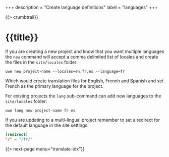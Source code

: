 +++
description = "Create language definitions"
label = "languages"
+++

{{> crumbtrail}}

# {{title}}

If you are creating a new project and know that you want multiple languages the `new` command will accept a comma delimited list of locales and create the files in the `site/locales` folder:

```text
uwe new project-name --locales=en,fr,es --language=fr
```

Which would create translation files for English, French and Spanish and set French as the primary language for the project.

For existing projects the `lang` sub-command can add new languages to the `site/locales` folder:

```text
uwe lang new project-name fr es
```

If you are updating to a multi-lingual project remember to set a redirect for the default language in the site settings:

```toml
[redirect]
"/" = "/fr/"
```

{{> next-page menu="translate-idx"}}
